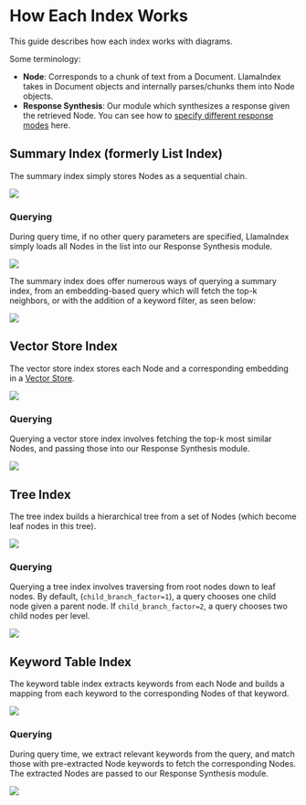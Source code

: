 # How Each Index Works

This guide describes how each index works with diagrams. 

Some terminology:
- **Node**: Corresponds to a chunk of text from a Document. LlamaIndex takes in Document objects and internally parses/chunks them into Node objects.
- **Response Synthesis**: Our module which synthesizes a response given the retrieved Node. You can see how to 
    [specify different response modes](setting-response-mode) here. 

## Summary Index (formerly List Index)

The summary index simply stores Nodes as a sequential chain.

![](/docs/_static/indices/list.png)

### Querying

During query time, if no other query parameters are specified, LlamaIndex simply loads all Nodes in the list into
our Response Synthesis module.

![](/docs/_static/indices/list_query.png)

The summary index does offer numerous ways of querying a summary index, from an embedding-based query which 
will fetch the top-k neighbors, or with the addition of a keyword filter, as seen below:

![](/docs/_static/indices/list_filter_query.png)


## Vector Store Index

The vector store index stores each Node and a corresponding embedding in a [Vector Store](vector-store-index).

![](/docs/_static/indices/vector_store.png)

### Querying

Querying a vector store index involves fetching the top-k most similar Nodes, and passing
those into our Response Synthesis module.

![](/docs/_static/indices/vector_store_query.png)

## Tree Index

The tree index builds a hierarchical tree from a set of Nodes (which become leaf nodes in this tree).

![](/docs/_static/indices/tree.png)

### Querying

Querying a tree index involves traversing from root nodes down 
to leaf nodes. By default, (`child_branch_factor=1`), a query
chooses one child node given a parent node. If `child_branch_factor=2`, a query
chooses two child nodes per level.

![](/docs/_static/indices/tree_query.png)

## Keyword Table Index

The keyword table index extracts keywords from each Node and builds a mapping from 
each keyword to the corresponding Nodes of that keyword.

![](/docs/_static/indices/keyword.png)

### Querying

During query time, we extract relevant keywords from the query, and match those with pre-extracted
Node keywords to fetch the corresponding Nodes. The extracted Nodes are passed to our 
Response Synthesis module.

![](/docs/_static/indices/keyword_query.png)
